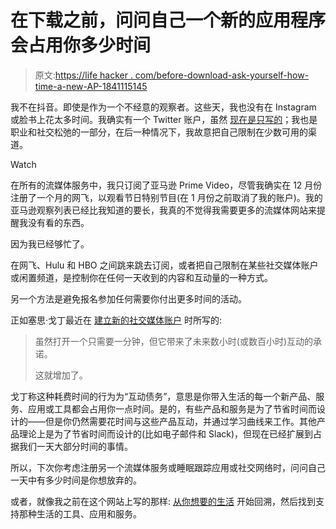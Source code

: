 # 在下载之前，问问自己一个新的应用程序会占用你多少时间

> 原文:[https://life hacker . com/before-download-ask-yourself-how-time-a-new-AP-1841115145](https://lifehacker.com/before-downloading-ask-yourself-how-much-time-a-new-ap-1841115145)

我不在抖音。即使是作为一个不经意的观察者。这些天，我也没有在 Instagram 或脸书上花太多时间。我确实有一个 Twitter 账户，虽然 [现在是只写的](https://lifehacker.com/how-to-curb-your-twitter-addiction-1840927690)；我也是职业和社交松弛的一部分，在后一种情况下，我故意把自己限制在少数可用的渠道。

Watch

在所有的流媒体服务中，我只订阅了亚马逊 Prime Video，尽管我确实在 12 月份注册了一个月的网飞，以观看节日特别节目(在 1 月份之前取消了我的账户)。我的亚马逊观察列表已经比我知道的要长，我真的不觉得我需要更多的流媒体网站来提醒我没有看的东西。

因为我已经够忙了。

在网飞、Hulu 和 HBO 之间跳来跳去订阅，或者把自己限制在某些社交媒体账户或闲置频道，是控制你在任何一天收到的内容和互动量的一种方式。

另一个方法是避免报名参加任何需要你付出更多时间的活动。

正如塞思·戈丁最近在 [建立新的社交媒体账户](https://seths.blog/2020/01/interaction-debt/) 时所写的:

> 虽然打开一个只需要一分钟，但它带来了未来数小时(或数百小时)互动的承诺。
> 
> 这就增加了。

戈丁称这种耗费时间的行为为“互动债务”，意思是你带入生活的每一个新产品、服务、应用或工具都会占用你一点时间。是的，有些产品和服务是为了节省时间而设计的——但是你仍然需要花时间与这些产品互动，并通过学习曲线来工作。其他产品理论上是为了节省时间而设计的(比如电子邮件和 Slack)，但现在已经扩展到占据我们一天大部分时间的事情。

所以，下次你考虑注册另一个流媒体服务或睡眠跟踪应用或社交网络时，问问自己一天中有多少时间是你想放弃的。

或者，就像我之前在这个网站上写的那样: [从你想要的生活](https://lifehacker.com/work-backwards-from-the-life-you-want-1835877596) 开始回溯，然后找到支持那种生活的工具、应用和服务。